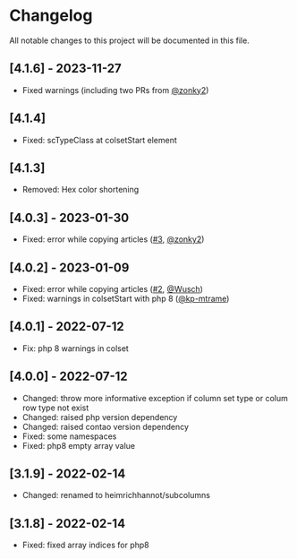# Changelog

All notable changes to this project will be documented in this file.

## [4.1.6] - 2023-11-27
- Fixed warnings (including two PRs from [@zonky2])

## [4.1.4]
- Fixed: scTypeClass at colsetStart element

## [4.1.3]
- Removed: Hex color shortening

## [4.0.3] - 2023-01-30
- Fixed: error while copying articles ([#3], [@zonky2])

## [4.0.2] - 2023-01-09
- Fixed: error while copying articles ([#2], [@Wusch])
- Fixed: warnings in colsetStart with php 8 ([@kp-mtrame])

## [4.0.1] - 2022-07-12
- Fix: php 8 warnings in colset

## [4.0.0] - 2022-07-12
- Changed: throw more informative exception if column set type or colum row type not exist
- Changed: raised php version dependency
- Changed: raised contao version dependency
- Fixed: some namespaces
- Fixed: php8 empty array value

## [3.1.9] - 2022-02-14
- Changed: renamed to heimrichhannot/subcolumns

## [3.1.8] - 2022-02-14
- Fixed: fixed array indices for php8


[@Wusch]: https://github.com/Wusch
[@kp-mtrame]: https://github.com/kp-mtrame
[@zonky2]: https://github.com/zonky2
[#14]: https://github.com/heimrichhannot/contao-subcolumns/pull/14
[#13]: https://github.com/heimrichhannot/contao-subcolumns/pull/13
[#3]: https://github.com/heimrichhannot/contao-subcolumns/pull/3
[#2]: https://github.com/heimrichhannot/contao-subcolumns/pull/2
